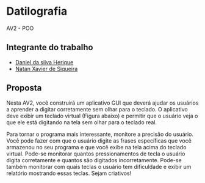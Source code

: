 # Datilografia
AV2 - POO 

## Integrante do trabalho

* [Daniel da silva Herique](https://github.com/DanielShenrique)
* [Natan Xavier de Siqueira](https://github.com/natan-xav2019)

## Proposta

Nesta AV2, você construirá um aplicativo GUI que deverá ajudar os usuários a aprender a digitar corretamente sem olhar para o teclado. O aplicativo deve exibir um teclado virtual (Figura abaixo) e permitir que o usuário veja o que ele está digitando na tela sem olhar para o teclado real.

Para tornar o programa mais interessante, monitore a precisão do usuário. Você pode fazer com que o usuário digite as frases específicas que você armazenou no seu programa e que você exibe na tela acima do teclado virtual. Pode-se monitorar quantos pressionamentos de tecla o usuário digita corretamente e quantos são digitados incorretamente. Pode-se também monitorar com quais teclas o usuário tem dificuldade e exibir um relatório mostrando essas teclas.
Sejam criativos! 
